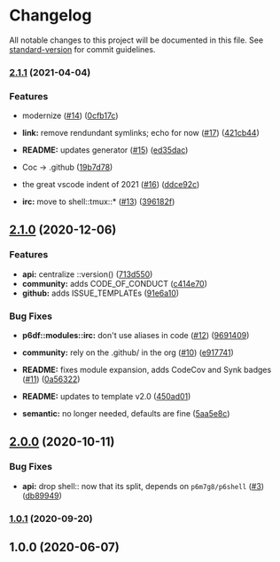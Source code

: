 # Changelog

All notable changes to this project will be documented in this file. See [standard-version](https://github.com/conventional-changelog/standard-version) for commit guidelines.

### [2.1.1](https://github.com/p6m7g8/p6df-irc/compare/v2.1.0...v2.1.1) (2021-04-04)


### Features

* modernize ([#14](https://github.com/p6m7g8/p6df-irc/issues/14)) ([0cfb17c](https://github.com/p6m7g8/p6df-irc/commit/0cfb17c9063d403bc8bd687add5fad835ea198f6))


* **link:** remove rendundant symlinks; echo for now ([#17](https://github.com/p6m7g8/p6df-irc/issues/17)) ([421cb44](https://github.com/p6m7g8/p6df-irc/commit/421cb4497ea03e5797191c6bbaeea04300aa82b3))
* **README:** updates generator ([#15](https://github.com/p6m7g8/p6df-irc/issues/15)) ([ed35dac](https://github.com/p6m7g8/p6df-irc/commit/ed35dacbe1c38ae2a7d25b38fd36b8454eb23b32))
* Coc -> .github ([19b7d78](https://github.com/p6m7g8/p6df-irc/commit/19b7d78e6ef940450c793b11cfbcdcfd994017c6))
* the great vscode indent of 2021 ([#16](https://github.com/p6m7g8/p6df-irc/issues/16)) ([ddce92c](https://github.com/p6m7g8/p6df-irc/commit/ddce92cb3fb7b27a0c3d6d59f30f285b68a15a04))
* **irc:** move to shell::tmux::* ([#13](https://github.com/p6m7g8/p6df-irc/issues/13)) ([396182f](https://github.com/p6m7g8/p6df-irc/commit/396182f0217a319db2a39c81ae9d6a1988588f4e))

## [2.1.0](https://github.com/p6m7g8/p6df-irc/compare/v2.0.0...v2.1.0) (2020-12-06)


### Features

* **api:** centralize ::version() ([713d550](https://github.com/p6m7g8/p6df-irc/commit/713d550b3acc1949a6452950fa67eb2e3b78e44c))
* **community:** adds CODE_OF_CONDUCT ([c414e70](https://github.com/p6m7g8/p6df-irc/commit/c414e70c40f25917c662690e315bce1f7107eac5))
* **github:** adds ISSUE_TEMPLATEs ([91e6a10](https://github.com/p6m7g8/p6df-irc/commit/91e6a108edef64ece526c6f782e549ee63442dd5))


### Bug Fixes

* **p6df::modules::irc:** don't use aliases in code ([#12](https://github.com/p6m7g8/p6df-irc/issues/12)) ([9691409](https://github.com/p6m7g8/p6df-irc/commit/9691409506d20a695bba939491a35a8d34212da1))


* **community:** rely on the .github/ in the org ([#10](https://github.com/p6m7g8/p6df-irc/issues/10)) ([e917741](https://github.com/p6m7g8/p6df-irc/commit/e9177415ef7324f6445d4bdfc0dcd4f78a871939))
* **README:** fixes module expansion, adds CodeCov and Synk badges ([#11](https://github.com/p6m7g8/p6df-irc/issues/11)) ([0a56322](https://github.com/p6m7g8/p6df-irc/commit/0a563224f53b11fedfdde316b544698888e9556b))
* **README:** updates to template v2.0 ([450ad01](https://github.com/p6m7g8/p6df-irc/commit/450ad011ff78873cdd39d3650acab3fc47367530))
* **semantic:** no longer needed, defaults are fine ([5aa5e8c](https://github.com/p6m7g8/p6df-irc/commit/5aa5e8c1a011e5acfc87539a48437764210079e7))

## [2.0.0](https://github.com/p6m7g8/p6df-irc/compare/v1.0.1...v2.0.0) (2020-10-11)


### Bug Fixes

* **api:** drop shell:: now that its split, depends on `p6m7g8/p6shell` ([#3](https://github.com/p6m7g8/p6df-irc/issues/3)) ([db89949](https://github.com/p6m7g8/p6df-irc/commit/db899498057d9d8ab2afe597372eacf5f56f2915))

### [1.0.1](https://github.com/p6m7g8/p6df-irc/compare/v1.0.0...v1.0.1) (2020-09-20)

## 1.0.0 (2020-06-07)
